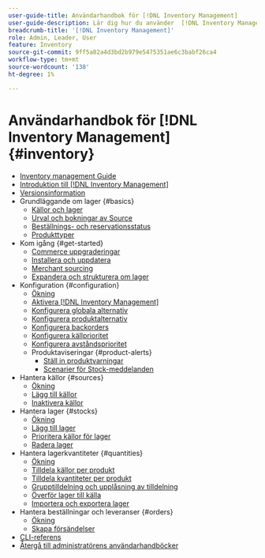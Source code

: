 ```yaml
---
user-guide-title: Användarhandbok för [!DNL Inventory Management]
user-guide-description: Lär dig hur du använder  [!DNL Inventory Management] funktioner för att behålla kvantiteter för försäljning och hantera leveranser för att slutföra  [!DNL Commerce] beställningar.
breadcrumb-title: '[!DNL Inventory Management]'
role: Admin, Leader, User
feature: Inventory
source-git-commit: 9ff5a82a4d3bd2b979e5475351ae6c3babf26ca4
workflow-type: tm+mt
source-wordcount: '138'
ht-degree: 1%

---
```



# Användarhandbok för [!DNL Inventory Management] {#inventory}

- [Inventory management Guide](guide-overview.md)
- [Introduktion till  [!DNL Inventory Management]](introduction.md)
- [Versionsinformation](release-notes.md)
- Grundläggande om lager {#basics}
   - [Källor och lager](sources-stocks.md)
   - [Urval och bokningar av Source](selection-reservations.md)
   - [Beställnings- och reservationsstatus](order-status.md)
   - [Produkttyper](product-types.md)
- Kom igång {#get-started}
   - [Commerce uppgraderingar](migrate.md)
   - [Installera och uppdatera](install-update.md)
   - [Merchant sourcing](merchant-sourcing.md)
   - [Expandera och strukturera om lager](expand-restructure.md)
- Konfiguration {#configuration}
   - [Ökning](configuration.md)
   - [Aktivera  [!DNL Inventory Management]](enable.md)
   - [Konfigurera globala alternativ](global-options.md)
   - [Konfigurera produktalternativ](product-options.md)
   - [Konfigurera backorders](backorders.md)
   - [Konfigurera källprioritet](source-priority-algorithm.md)
   - [Konfigurera avståndsprioritet](distance-priority-algorithm.md)
   - Produktaviseringar {#product-alerts}
      - [Ställ in produktvarningar](alert-setup.md)
      - [Scenarier för Stock-meddelanden](stock-messages.md)
- Hantera källor {#sources}
   - [Ökning](sources-manage.md)
   - [Lägg till källor](sources-add.md)
   - [Inaktivera källor](sources-disable.md)
- Hantera lager {#stocks}
   - [Ökning](stocks-manage.md)
   - [Lägg till lager](stocks-add.md)
   - [Prioritera källor för lager](stocks-prioritize-sources.md)
   - [Radera lager](stocks-delete.md)
- Hantera lagerkvantiteter {#quantities}
   - [Ökning](quantities-manage.md)
   - [Tilldela källor per produkt](sources-assign-per-product.md)
   - [Tilldela kvantiteter per produkt](quantities-assign-per-product.md)
   - [Grupptilldelning och upplåsning av tilldelning](bulk-assignment.md)
   - [Överför lager till källa](inventory-transfer.md)
   - [Importera och exportera lager](inventory-import-export.md)
- Hantera beställningar och leveranser {#orders}
   - [Ökning](shipments.md)
   - [Skapa försändelser](shipments-create.md)
- [CLI-referens](cli.md)
- [Återgå till administratörens användarhandböcker](https://experienceleague.adobe.com/sv/docs/commerce-admin/user-guides/home)

